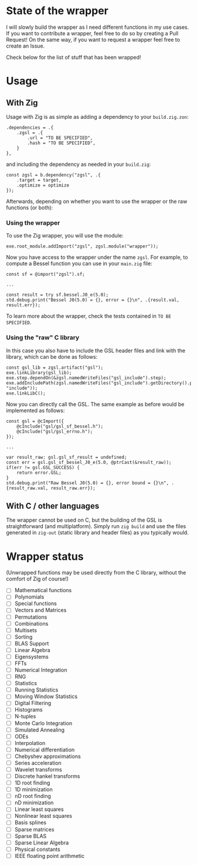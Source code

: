 # State of the wrapper

I will slowly build the wrapper as I need different functions in my use cases. If you want to contribute
a wrapper, feel free to do so by creating a Pull Request! On the same way, if you want to request a 
wrapper feel free to create an Issue. 

Check below for the list of stuff that has been wrapped!

# Usage

## With Zig

Usage with Zig is as simple as adding a dependency to your `build.zig.zon`:

```Zig
.dependencies = .{
	.zgsl = .{
		.url = "TO BE SPECIFIED",
		.hash = "TO BE SPECIFIED",
	}
},
```

and including the dependency as needed in your `build.zig`:

```Zig 
const zgsl = b.dependency("zgsl", .{
	.target = target,
	.optimize = optimize
});
```

Afterwards, depending on whether you want to use the wrapper or the raw functions (or both):

### Using the wrapper

To use the Zig wrapper, you will use the module:

```Zig    
exe.root_module.addImport("zgsl", zgsl.module("wrapper"));
```

Now you have access to the wrapper under the name `zgsl`. For example, to compute a Bessel function
you can use in your `main.zig` file:

```Zig     
const sf = @import("zgsl").sf;

...

const result = try sf.bessel.J0_e(5.0);
std.debug.print("Bessel J0(5.0) = {}, error = {}\n", .{result.val, result.err});
```

To learn more about the wrapper, check the tests contained in `TO BE SPECIFIED`.

### Using the "raw" C library

In this case you also have to include the GSL header files and link with the 
library, which can be done as follows:

```Zig    
const gsl_lib = zgsl.artifact("gsl");
exe.linkLibrary(gsl_lib);
exe.step.dependOn(&zgsl.namedWriteFiles("gsl_include").step);
exe.addIncludePath(zgsl.namedWriteFiles("gsl_include").getDirectory().path(b, "include"));
exe.linkLibC();
```

Now you can directly call the GSL. The same example as before would be implemented as follows:

```Zig 
const gsl = @cImport({
    @cInclude("gsl/gsl_sf_bessel.h");
    @cInclude("gsl/gsl_errno.h");
});

...

var result_raw: gsl.gsl_sf_result = undefined;
const err = gsl.gsl_sf_bessel_J0_e(5.0, @ptrCast(&result_raw));
if(err != gsl.GSL_SUCCESS) {
	return error.GSL;
}
std.debug.print("Raw Bessel J0(5.0) = {}, error bound = {}\n", .{result_raw.val, result_raw.err});
```

## With C / other languages

The wrapper cannot be used on C, but the building of the GSL is straightforward (and 
multiplatform). Simply run `zig build` and use the files generated in `zig-out` (static library
and header files) as you typically would.

# Wrapper status

(Unwrapped functions may be used directly from the C library, without the comfort of Zig of course!)

- [ ]	Mathematical functions
- [ ]	Polynomials
- [ ]	Special functions
- [ ]	Vectors and Matrices
- [ ]	Permutations
- [ ]	Combinations
- [ ]	Multisets
- [ ]	Sorting
- [ ]	BLAS Support
- [ ]	Linear Algebra
- [ ]	Eigensystems
- [ ]	FFTs
- [ ]	Numerical Integration
- [ ]	RNG
- [ ]	Statistics
- [ ]	Running Statistics
- [ ]	Moving Window Statistics
- [ ]	Digital Filtering
- [ ]	Histograms
- [ ]	N-tuples
- [ ]	Monte Carlo Integration
- [ ]	Simulated Annealing
- [ ]	ODEs
- [ ]	Interpolation
- [ ]	Numerical differentiation
- [ ]	Chebyshev approximations
- [ ]	Series acceleration
- [ ]	Wavelet transforms
- [ ]	Discrete hankel transforms
- [ ]	1D root finding
- [ ]	1D minimization
- [ ]	nD root finding
- [ ]	nD minimization
- [ ]	Linear least squares
- [ ]	Nonlinear least squares
- [ ]	Basis splines
- [ ]	Sparse matrices
- [ ]	Sparse BLAS
- [ ]	Sparse Linear Algebra
- [ ]	Physical constants
- [ ]	IEEE floating point arithmetic